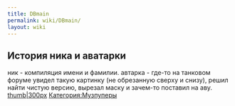 ```yaml
---
title: DBmain
permalink: wiki/DBmain/
layout: wiki
---
```


## История ника и аватарки

ник - компиляция имени и фамилии. автарка - где-то на танковом форуме
увидел такую картинку (не обрезанную сверху и снизу), решил найти чистую
версию, вырезал маску и зачем-то поставил на аву.
[thumb\|300px](Файл:YxJK32yQsYI.jpg "wikilink")
[Категория:Музпуперы](Категория:Музпуперы "wikilink")

